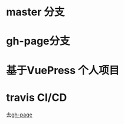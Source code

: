 
# master 分支 

# gh-page分支

# 基于VuePress 个人项目

# travis CI/CD


去[gh-page](https://shimadongxue.github.io/book/)



